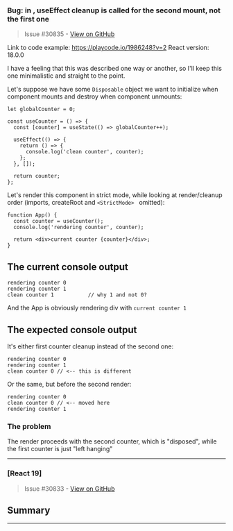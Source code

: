 ### Bug: in <StrictMode>, useEffect cleanup is called for the second mount, not the first one

> Issue #30835 - [View on GitHub](https://github.com/facebook/react/issues/30835)

Link to code example: https://playcode.io/1986248?v=2
React version: 18.0.0

I have a feeling that this was described one way or another, so I'll keep this one minimalistic and straight to the point.

Let's suppose we have some `Disposable` object we want to initialize when component mounts and destroy when component unmounts:

```
let globalCounter = 0;

const useCounter = () => {
  const [counter] = useState(() => globalCounter++);

  useEffect(() => {
    return () => {
      console.log('clean counter', counter);
    };
  }, []);

  return counter;
};
```

Let's render this component in strict mode, while looking at render/cleanup order (imports, createRoot and `<StrictMode> ` omitted):

```
function App() {
  const counter = useCounter();
  console.log('rendering counter', counter);

  return <div>current counter {counter}</div>;
}
```

## The current console output
```
rendering counter 0
rendering counter 1
clean counter 1           // why 1 and not 0?
```

And the App is obviously rendering div with `current counter 1`

## The expected console output

It's either first counter cleanup instead of the second one:
```
rendering counter 0
rendering counter 1
clean counter 0 // <-- this is different
```

Or the same, but before the second render:
```
rendering counter 0
clean counter 0 // <-- moved here
rendering counter 1
```

### The problem
The render proceeds with the second counter, which is "disposed", while the first counter is just "left hanging"


---

### [React 19]

> Issue #30833 - [View on GitHub](https://github.com/facebook/react/issues/30833)

## Summary

<!--
  Please provide a CodeSandbox (https://codesandbox.io/s/new), a link to a
  repository on GitHub, or provide a minimal code example that reproduces the
  problem. You may provide a screenshot of the application if you think it is
  relevant to your bug report. Here are some tips for providing a minimal
  example: https://stackoverflow.com/help/mcve.
-->

---


